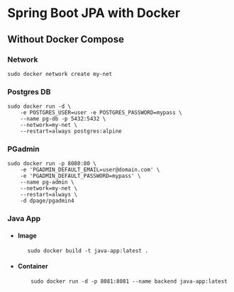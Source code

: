 # Spring Boot JPA with Docker  


## Without Docker Compose

### Network
`sudo docker network create my-net`


### Postgres DB
```
sudo docker run -d \
	-e POSTGRES_USER=user -e POSTGRES_PASSWORD=mypass \
	--name pg-db -p 5432:5432 \
	--network=my-net \
	--restart=always postgres:alpine
```

### PGadmin
```
sudo docker run -p 8080:80 \
    -e 'PGADMIN_DEFAULT_EMAIL=user@domain.com' \
    -e 'PGADMIN_DEFAULT_PASSWORD=mypass' \
    --name pg-admin \
    --network=my-net \
    --restart=always \
    -d dpage/pgadmin4
 ```
 
### Java App
- #### Image
	 ```
 		sudo docker build -t java-app:latest .
 	```
 - #### Container
 	```
 		sudo docker run -d -p 8081:8081 --name backend java-app:latest
	```

